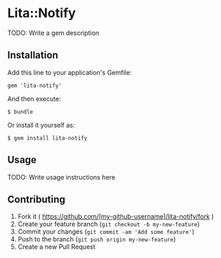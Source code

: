 # Lita::Notify

TODO: Write a gem description

## Installation

Add this line to your application's Gemfile:

    gem 'lita-notify'

And then execute:

    $ bundle

Or install it yourself as:

    $ gem install lita-notify

## Usage

TODO: Write usage instructions here

## Contributing

1. Fork it ( https://github.com/[my-github-username]/lita-notify/fork )
2. Create your feature branch (`git checkout -b my-new-feature`)
3. Commit your changes (`git commit -am 'Add some feature'`)
4. Push to the branch (`git push origin my-new-feature`)
5. Create a new Pull Request
